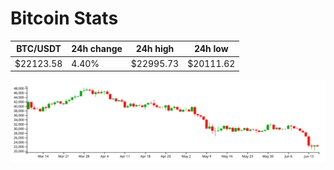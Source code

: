 # Bitcoin Stats

BTC/USDT|24h change|24h high|24h low|
|---|---|---|---|
|$22123.58|4.40%|$22995.73|$20111.62|

<img src="./chart.svg">
